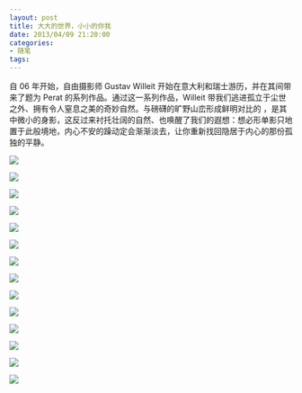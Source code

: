 ```yaml
---
layout: post
title: 大大的世界，小小的你我
date: 2013/04/09 21:20:00
categories:
- 随笔
tags:
---
```


自 06 年开始，自由摄影师 Gustav Willeit 开始在意大利和瑞士游历，并在其间带来了题为 Perat 的系列作品。通过这一系列作品，Willeit 带我们逃进孤立于尘世之外、拥有令人窒息之美的奇妙自然。与磅礴的旷野山峦形成鲜明对比的 ，是其中微小的身影，这反过来衬托壮阔的自然、也唤醒了我们的遐想：想必形单影只地置于此般境地，内心不安的躁动定会渐渐淡去，让你重新找回隐居于内心的那份孤独的平静。

![](http://pics.naaln.com/blog/2019-01-14-091637.jpg-basicBlog)

![](http://pics.naaln.com/blog/2019-01-14-091637.jpg-basicBlog)

![](http://pics.naaln.com/blog/2019-01-14-091637.jpg-basicBlog)

![](http://pics.naaln.com/blog/2019-01-14-091637.jpg-basicBlog)

![](http://pics.naaln.com/blog/2019-01-14-091637.jpg-basicBlog)

![](http://pics.naaln.com/blog/2019-01-14-091637.jpg-basicBlog)

![](http://pics.naaln.com/blog/2019-01-14-091637.jpg-basicBlog)

![](http://pics.naaln.com/blog/2019-01-14-091637.jpg-basicBlog)

![](http://pics.naaln.com/blog/2019-01-14-091637.jpg-basicBlog)

![](http://pics.naaln.com/blog/2019-01-14-091637.jpg-basicBlog)

![](http://pics.naaln.com/blog/2019-01-14-091637.jpg-basicBlog)

![](http://pics.naaln.com/blog/2019-01-14-091637.jpg-basicBlog)

![](http://pics.naaln.com/blog/2019-01-14-091637.jpg-basicBlog)

![](http://pics.naaln.com/blog/2019-01-14-091637.jpg-basicBlog)
